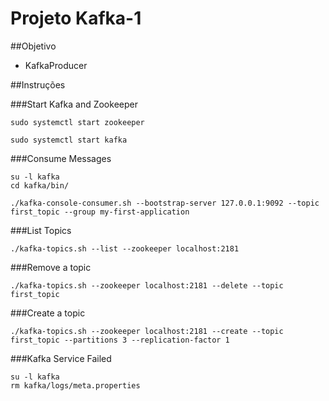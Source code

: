 # Projeto Kafka-1

##Objetivo

- KafkaProducer

##Instruções

###Start Kafka and Zookeeper

    sudo systemctl start zookeeper

    sudo systemctl start kafka

###Consume Messages

    su -l kafka
    cd kafka/bin/

    ./kafka-console-consumer.sh --bootstrap-server 127.0.0.1:9092 --topic first_topic --group my-first-application

###List Topics

    ./kafka-topics.sh --list --zookeeper localhost:2181

###Remove a topic

    ./kafka-topics.sh --zookeeper localhost:2181 --delete --topic first_topic

###Create a topic

    ./kafka-topics.sh --zookeeper localhost:2181 --create --topic first_topic --partitions 3 --replication-factor 1

###Kafka Service Failed

    su -l kafka
    rm kafka/logs/meta.properties